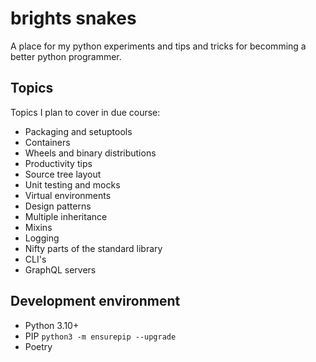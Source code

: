 # brights snakes

A place for my python experiments and tips and tricks for becomming a better python programmer.

## Topics

Topics I plan to cover in due course:

- Packaging and setuptools
- Containers
- Wheels and binary distributions
- Productivity tips
- Source tree layout
- Unit testing and mocks
- Virtual environments
- Design patterns
- Multiple inheritance
- Mixins
- Logging
- Nifty parts of the standard library
- CLI's
- GraphQL servers

## Development environment

- Python 3.10+
- PIP `python3 -m ensurepip --upgrade`
- Poetry
